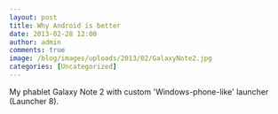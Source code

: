 ```yaml
---
layout: post
title: Why Android is better
date: 2013-02-28 12:00
author: admin
comments: true
image: /blog/images/uploads/2013/02/GalaxyNote2.jpg
categories: [Uncategorized]
---
```

My phablet Galaxy Note 2 with custom 'Windows-phone-like' launcher (Launcher 8).
